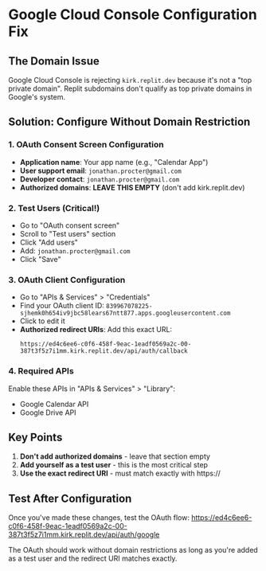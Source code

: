 # Google Cloud Console Configuration Fix

## The Domain Issue
Google Cloud Console is rejecting `kirk.replit.dev` because it's not a "top private domain". Replit subdomains don't qualify as top private domains in Google's system.

## Solution: Configure Without Domain Restriction

### 1. OAuth Consent Screen Configuration
- **Application name**: Your app name (e.g., "Calendar App")
- **User support email**: `jonathan.procter@gmail.com`
- **Developer contact**: `jonathan.procter@gmail.com`
- **Authorized domains**: **LEAVE THIS EMPTY** (don't add kirk.replit.dev)

### 2. Test Users (Critical!)
- Go to "OAuth consent screen"
- Scroll to "Test users" section
- Click "Add users"
- Add: `jonathan.procter@gmail.com`
- Click "Save"

### 3. OAuth Client Configuration
- Go to "APIs & Services" > "Credentials"
- Find your OAuth client ID: `839967078225-sjhemk0h654iv9jbc58lears67ntt877.apps.googleusercontent.com`
- Click to edit it
- **Authorized redirect URIs**: Add this exact URL:
  ```
  https://ed4c6ee6-c0f6-458f-9eac-1eadf0569a2c-00-387t3f5z7i1mm.kirk.replit.dev/api/auth/callback
  ```

### 4. Required APIs
Enable these APIs in "APIs & Services" > "Library":
- Google Calendar API
- Google Drive API

## Key Points
1. **Don't add authorized domains** - leave that section empty
2. **Add yourself as a test user** - this is the most critical step
3. **Use the exact redirect URI** - must match exactly with https://

## Test After Configuration
Once you've made these changes, test the OAuth flow:
https://ed4c6ee6-c0f6-458f-9eac-1eadf0569a2c-00-387t3f5z7i1mm.kirk.replit.dev/api/auth/google

The OAuth should work without domain restrictions as long as you're added as a test user and the redirect URI matches exactly.